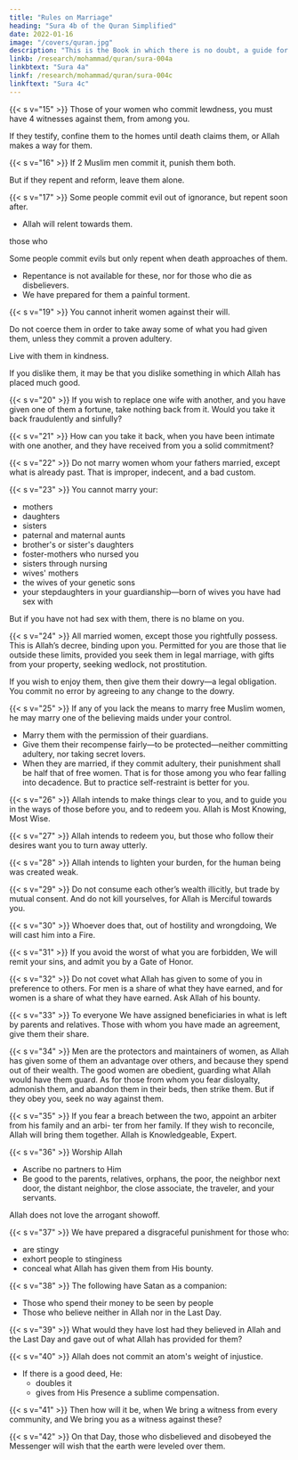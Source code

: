 ```yaml
---
title: "Rules on Marriage"
heading: "Sura 4b of the Quran Simplified"
date: 2022-01-16
image: "/covers/quran.jpg"
description: "This is the Book in which there is no doubt, a guide for the righteous."
linkb: /research/mohammad/quran/sura-004a
linkbtext: "Sura 4a"
linkf: /research/mohammad/quran/sura-004c
linkftext: "Sura 4c"
---
```




{{< s v="15" >}} Those of your women who commit lewdness, you must have 4 witnesses against them, from among you. 

If they testify, confine them to the homes until death claims them, or Allah makes a way for them.

{{< s v="16" >}} If 2 Muslim men commit it, punish them both. 

But if they repent and reform, leave them alone. <!-- Allah is Full of Mercy. -->


{{< s v="17" >}} Some  people commit evil out of ignorance, but repent soon after. 
- Allah will relent towards them. 

 those who 

Some people commit evils but only repent when death approaches of them. 
- Repentance is not available for these, nor for those who die as disbelievers. 
- We have prepared for them a painful torment.


{{< s v="19" >}} You cannot inherit women against their will. 

Do not coerce them in order to take away some of what you had given them, unless they commit a proven adultery. 

Live with them in kindness. 

If you dislike them, it may be that you dislike something in which Allah has placed much good.

{{< s v="20" >}} If you wish to replace one wife with another, and you have given one of them a fortune, take nothing back from it. Would you take it back fraudulently and sinfully?

{{< s v="21" >}} How can you take it back, when you have been intimate with one another, and they have received from you a solid commitment?

{{< s v="22" >}} Do not marry women whom your fathers married, except what is already past. That is improper, indecent, and a bad custom.

{{< s v="23" >}} You cannot marry <!-- Forbidden for you are --> your:
- mothers
- daughters
- sisters
- paternal and maternal aunts
- brother's or sister's daughters
- foster-mothers who nursed you
- sisters through nursing
- wives' mothers
- the wives of your genetic sons
- your stepdaughters in your guardianship—born of wives you have had sex with <!-- gone into -->

But if you have not had sex with them<!--  gone into them -->, there is no blame on you. 

<!-- marrying two sisters simultaneously. Except
what is past. -->

{{< s v="24" >}} All married women, except those you rightfully possess. This is Allah’s decree, binding upon you. Permitted for you are those that lie outside these limits, provided you seek them in legal marriage, with gifts from your property, seeking wedlock, not prostitution. 

If you wish to enjoy them, then give them their dowry—a legal obligation. You commit no error by agreeing to any change to the dowry. 


{{< s v="25" >}} If any of you lack the means to marry free Muslim <!-- believing --> women, he may marry one of the believing maids under your control. 
<!-- Allah is well aware of your faith. You are from one another.  -->

- Marry them with the permission of their guardians.
- Give them their recompense fairly—to be protected—neither committing adultery, nor taking secret lovers.
- When they are married, if they commit adultery, their punishment shall be half that of
free women. That is for those among you who fear falling into decadence. But to practice self-restraint is better for you. 


{{< s v="26" >}} Allah intends to make things clear to you, and to guide you in the ways of those before
you, and to redeem you. Allah is Most Knowing, Most Wise.

{{< s v="27" >}} Allah intends to redeem you, but those who follow their desires want you to turn
away utterly. 

{{< s v="28" >}} Allah intends to lighten your burden, for the human being was created weak.

{{< s v="29" >}} Do not consume each other’s wealth illicitly, but trade by mutual consent. And do not kill yourselves, for Allah is Merciful towards you. 

{{< s v="30" >}} Whoever does that, out of hostility and wrongdoing, We will cast him into a Fire.
<!-- And that would be easy for Allah. -->

{{< s v="31" >}} If you avoid the worst of what you are forbidden, We will remit your sins, and admit you by a Gate of Honor.

{{< s v="32" >}} Do not covet what Allah has given to some of you in preference to others. For men is a
share of what they have earned, and for women is a share of what they have earned.
Ask Allah of his bounty. <!-- Allah has knowledge of everything. -->


{{< s v="33" >}} To everyone We have assigned beneficiaries in what is left by parents and relatives. Those with whom you have made an agreement, give them their share. <!-- Allah is Witness over all things. -->


{{< s v="34" >}} Men are the protectors and maintainers of women, as Allah has given some of them an advantage over others, and because they spend out of their wealth. The good women are obedient, guarding what Allah would have them guard. As for those from whom you fear disloyalty, admonish them, and abandon them in their beds, then strike them. But if they obey you, seek no way against them. <!-- Allah is Sublime, Great. -->

{{< s v="35" >}} If you fear a breach between the two, appoint an arbiter from his family and an arbi-
ter from her family. If they wish to reconcile, Allah will bring them together. Allah is Knowledgeable, Expert.

{{< s v="36" >}} Worship Allah
- Ascribe no partners to Him
- Be good to the parents, relatives, orphans, the poor, the neighbor next door, the distant neighbor, the close associate, the traveler, and your servants. 

Allah does not love the arrogant showoff.

{{< s v="37" >}} We have prepared a disgraceful punishment for those who:
- are stingy
- exhort people to stinginess
- conceal what Allah has given them from His bounty. 


{{< s v="38" >}} The following have Satan as a companion: 
- Those who spend their money to be seen by people
- Those who believe neither in Allah nor in the Last Day. 

{{< s v="39" >}} What would they have lost had they believed in Allah and the Last Day and gave out of what Allah has provided for them? 

{{< s v="40" >}} Allah does not commit an atom's weight of injustice.
- If there is a good deed, He:
  - doubles it
  - gives from His Presence a sublime compensation.

{{< s v="41" >}} Then how will it be, when We bring a witness from every community, and We bring you as a witness against these?

{{< s v="42" >}} On that Day, those who disbelieved and disobeyed the Messenger will wish that the earth were leveled over them. <!-- They will conceal nothing from Allah. -->
